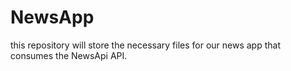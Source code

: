 # NewsApp
this repository will store the necessary files for our news app that consumes the NewsApi API.
